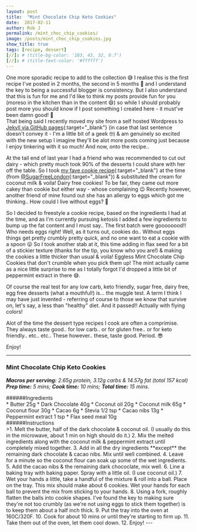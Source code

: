 ```yaml
---
layout: post
title:  "Mint Chocolate Chip Keto Cookies"
date:  2017-02-11
author: Rob J
permalink: /mint_choc_chip_cookies/
image: /posts/mint_choc_chip_cookies.jpg
show_title: true
tags: [recipe, dessert]
[//]: # (title-bg-color: '103, 43, 32, 0.7')
[//]: # (title-text-color: '#ffffff')
---
```

One more sporadic recipe to add to the collection 😅  I realise this is the first recipe I've posted in 2 months, the second in 5 months 🙈    and I understand the key to being a successful blogger is consistency.  But I also understand that this is fun for me and I'd like to think my posts provide fun for you (moreso in the kitchen than in the content 😄) so while I should probably post more you should know if I post something I created here - it must've been damn good! 😬    
That being said I recently moved my site from a self hosted Wordpress to [Jekyll via GitHub pages](https://pages.github.com/){:target="_blank"} (in case that last sentence doesn't convey it - I'm a little bit of a geek 🤓) & am genuinely so excited with the new setup I imagine they'll be alot more posts coming just because I enjoy tinkering with it so much!  And now, onto the recipe..

At the tail end of last year I had a friend who was recommended to cut out dairy - which pretty much took 90% of the desserts I could share with her off the table.  So I took [my fave cookie recipe](http://sugarfreelondoner.com/ultimate-chocolate-chip-cookies-low-carb/){:target="_blank"} at the time (from [@SugarFreeLondon](https://twitter.com/Sugarfreelondon){:target="_blank"}) & substituted the cream for coconut milk & voila!  Dairy free cookies!  To be fair, they came out more cakey than cookie but either way - whose complaining 😉   Recently however, another friend of mine found out she has an allergy to eggs which got me thinking.. How could I live without eggs?  🤔

So I decided to freestyle a cookie recipe, based on the ingredients I had at the time, and as I'm currently pursuing ketosis I added a few ingredients to bump up the fat content and I must say..  The first batch were goooooood!!  Who needs eggs right!  Well, as it turns out, cookies do.. Without eggs things get pretty crumbly pretty quick, and no one want to eat a cookie with a spoon 😛  So I took another stab at it, this time adding in flax seed for a bit of a stickier texture (thanks for the tip, you know who you are!) & making the cookies a little thicker than usual & voila!  Eggless Mint Chocolate Chip Cookies that don't crumble when you pick them up!  The mint actually came as a nice little surprise to me as I totally forgot I'd dropped a little bit of peppermint extract in there 😅.

Of course the real test for any low carb, keto friendly, sugar free, dairy free, egg free desserts (what a mouthful!) is... the muggle test.  A term I think I may have just invented - referring of course to those we know that survive on, let's say, a less than "healthy" diet.  And it passed!!  Actually with flying colors!

Alot of the time the dessert type recipes I cook are often a comprimise.  They always taste good.. for low carb.. or for gluten free.. or for keto friendly.. etc.. etc..  These however.. these, taste good.  Period.  😎

Enjoy!

---

### Mint Chocolate Chip Keto Cookies
__*Macros per serving:*__ _2.65g protein, 3.12g carbs & 14.57g fat (total 157 kcal)_  
__*Prep time:*__ _5 mins;_ __*Cook time:*__ _10 mins;_ __*Total time:*__ _15 mins._

<div class='ingredient_title' markdown='1'>
######Ingredients
</div>

<div class='ingredient_list' markdown='1'>
* Butter 25g
* Dark Chocolate 40g
* Coconut oil 20g
* Coconut milk 65g
* Coconut flour 30g
* Cacao 6g
* Stevia 1/2 tsp
* Cacao nibs 13g
* Peppermint extract 1 tsp
* Flax seed meal 10g
</div>
<div class='ingredient_title' markdown='1'>
######Instructions
</div>
>1. Melt the butter, half of the dark chocolate & coconut oil.  (I usually do this in the microwave, about 1 min on high should do it.)
2. Mix the melted ingredients along with the coconut milk & peppermint extract until completely mixed together.
3. Add in all the dry ingredients **except** the remaining dark chocolate & cacao nibs.  Mix until well combined.
4. Leave for a minute so the coconut flour can soak up some of the wet ingredients.
5. Add the cacao nibs & the remaining dark chococlate, mix well.
6. Line a baking tray with baking paper.  Spray with a little oil. (I use coconut oil.)
7. Wet your hands a little, take a handful of the mixture & roll into a ball.  Place on the tray.  This mix should make about 6 cookies.  Wet your hands for each ball to prevent the mix from sticking to your hands.
8. Using a fork, roughly flatten the balls into cookie shapes.  I've found the key to making sure they're not too crumbly (as we're not using eggs to stick them together) is to keep them about a half inch thick.
9. Put the tray into the oven at 160C/320F.
10. Cook for about 10 mins or until they're starting to firm up.
11. Take them out of the oven, let them cool down.
12. Enjoy!
---

